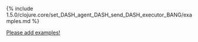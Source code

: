 {% include 1.5.0/clojure.core/set_DASH_agent_DASH_send_DASH_executor_BANG/examples.md %}

[Please add examples!](https://github.com/arrdem/grimoire/edit/master/_includes/1.6.0/clojure.core/set_DASH_agent_DASH_send_DASH_executor_BANG/examples.md)
